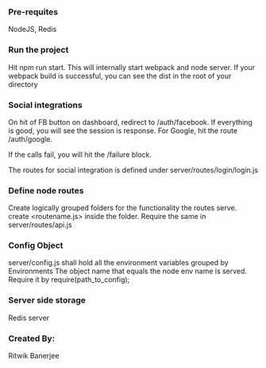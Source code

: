 ### Pre-requites
NodeJS, Redis

### Run the project
Hit npm run start. This will internally start webpack and node server. If your webpack build is successful, you can see the dist in the root of your directory

### Social integrations
On hit of FB button on dashboard, redirect to /auth/facebook. If everything is good, you will see the session is response.
For Google, hit the route /auth/google.

If the calls fail, you will hit the /failure block.

The routes for social integration is defined under server/routes/login/login.js

### Define node routes
Create logically grouped folders for the functionality the routes serve. create <routename.js> inside the folder.
Require the same in server/routes/api.js

### Config Object
server/config.js shall hold all the environment variables grouped by Environments
The object name that equals the node env name is served. 
Require it by require(path_to_config);

### Server side storage
Redis server

### Created By:
Ritwik Banerjee
